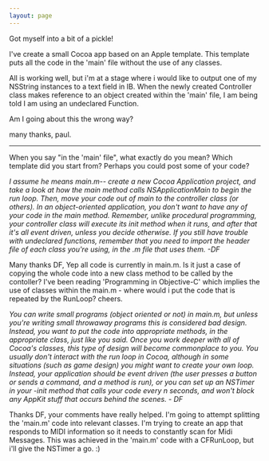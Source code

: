 ```yaml
---
layout: page
---
```




Got myself into a bit of a pickle!

I've create a small Cocoa app based on an Apple template.
This template puts all the code in the 'main' file without the use of any classes.

All is working well, but i'm at a stage where i would like to output one of my NSString instances to a text field in IB.
When the newly created Controller class makes reference to an object created within the 'main' file, I am being told I am using an undeclared Function.

Am I going about this the wrong way?

many thanks, paul.

----

When you say "in the 'main' file", what exactly do you mean? Which template did you start from? Perhaps you could post some of your code?

*I assume he means main.m-- create a new Cocoa Application project, and take a look at how the main method calls NSApplicationMain to begin the run loop. Then, move your code out of main to the controller class (or others). In an object-oriented application, you don't want to have any of your code in the main method. Remember, unlike procedural programming, your controller class will execute its init method when it runs, and after that it's all event driven, unless you decide otherwise. If you still have trouble with undeclared functions, remember that you need to import the header file of each class you're using, in the .m file that uses them. -DF*

Many thanks DF,
Yep all code is currently in main.m.  Is it just a case of copying the whole code into a new class method to be called by the contoller?  I've been reading 'Programming in Objective-C' which implies the use of classes within the main.m - where would i put the code that is  repeated by the RunLoop? cheers.

*You can write small programs (object oriented or not) in main.m, but unless you're writing small throwaway programs this is considered bad design. Instead, you want to put the code into appropriate methods, in the appropriate class, just like you said. Once you work deeper with all of Cocoa's classes, this type of design will become commonplace to you. You usually don't interact with the run loop in Cocoa, although in some situations (such as game design) you might want to create your own loop. Instead, your application should be event driven (the user presses a button or sends a command, and a method is run), or you can set up an NSTimer in your -init method that calls your code every n seconds, and won't block any AppKit stuff that occurs behind the scenes. - DF*

Thanks DF, your comments have really helped.  I'm going to attempt splitting the 'main.m' code into relevant classes.  I'm trying to create an app that responds to MIDI information so it needs to constantly scan for Midi Messages.  This was achieved in the 'main.m' code with a CFRunLoop, but i'll give the NSTimer a go. :)
